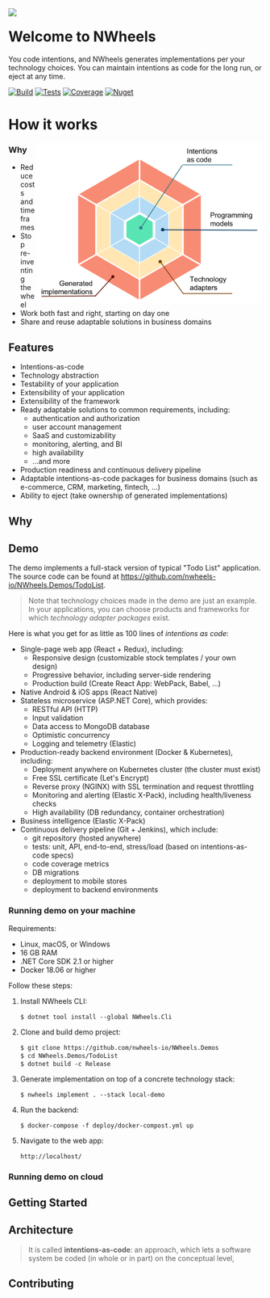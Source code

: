 <img align="left" src="Docs/Images/logo-132.png"/>

Welcome to NWheels
=====

You code intentions, and NWheels generates implementations per your technology choices. You can maintain intentions as code for the long run, or eject at any time.

[![Build](https://img.shields.io/appveyor/ci/felix-b/metaprograms/master.svg)](https://ci.appveyor.com/project/felix-b/metaprograms)
[![Tests](https://img.shields.io/appveyor/tests/felix-b/metaprograms/master.svg)](https://ci.appveyor.com/project/felix-b/metaprograms)
[![Coverage](https://img.shields.io/codecov/c/github/nwheels-io/metaprograms/master.svg)](https://codecov.io/gh/nwheels-io/MetaPrograms)
[![Nuget](https://img.shields.io/nuget/vpre/MetaPrograms.svg)](http://www.nuget.org/packages/MetaPrograms/)



# How it works

<img src="Docs/nwheels-hexagonal-layers.png" align="right">


### Why 
- Reduce costs and timeframes
- Stop re-inventing the wheel 
- Work both fast and right, starting on day one
- Share and reuse adaptable solutions in business domains 


## Features


- Intentions-as-code
- Technology abstraction
- Testability of your application
- Extensibility of your application
- Extensibility of the framework
- Ready adaptable solutions to common requirements, including:
  - authentication and authorization
  - user account management
  - SaaS and customizability
  - monitoring, alerting, and BI
  - high availability
  - ...and more
- Production readiness and continuous delivery pipeline
- Adaptable intentions-as-code packages for business domains (such as e-commerce, CRM, marketing, fintech, ...)
- Ability to eject (take ownership of generated implementations)

## Why


## Demo

The demo implements a full-stack version of typical "Todo List" application. The source code can be found at https://github.com/nwheels-io/NWheels.Demos/TodoList.

> Note that technology choices made in the demo are just an example. In your applications, you can choose products and frameworks for which _technology adapter packages_ exist. 

Here is what you get for as little as 100 lines of _intentions as code_: 

- Single-page web app (React + Redux), including:
  - Responsive design (customizable stock templates / your own design)
  - Progressive behavior, including server-side rendering
  - Production build (Create React App: WebPack, Babel, ...)  
- Native Android & iOS apps (React Native)
- Stateless microservice (ASP.NET Core), which provides:
  - RESTful API (HTTP)
  - Input validation
  - Data access to MongoDB database 
  - Optimistic concurrency
  - Logging and telemetry (Elastic)
- Production-ready backend environment (Docker & Kubernetes), including:
  - Deployment anywhere on Kubernetes cluster (the cluster must exist) 
  - Free SSL certificate (Let's Encrypt)    
  - Reverse proxy (NGINX) with SSL termination and request throttling
  - Monitoring and alerting (Elastic X-Pack), including health/liveness checks 
  - High availability (DB redundancy, container orchestration) 
- Business intelligence (Elastic X-Pack)
- Continuous delivery pipeline (Git + Jenkins), which include:
  - git repository (hosted anywhere)
  - tests: unit, API, end-to-end, stress/load (based on intentions-as-code specs)
  - code coverage metrics
  - DB migrations
  - deployment to mobile stores
  - deployment to backend environments 

### Running demo on your machine

Requirements:

- Linux, macOS, or Windows
- 16 GB RAM
- .NET Core SDK 2.1 or higher
- Docker 18.06 or higher

Follow these steps:

1. Install NWheels CLI:
   ```
   $ dotnet tool install --global NWheels.Cli
   ```

1. Clone and build demo project:
   ``` 
   $ git clone https://github.com/nwheels-io/NWheels.Demos
   $ cd NWheels.Demos/TodoList
   $ dotnet build -c Release
   ```

1. Generate implementation on top of a concrete technology stack: 
   ```
   $ nwheels implement . --stack local-demo
   ```

1. Run the backend: 
   ```
   $ docker-compose -f deploy/docker-compost.yml up
   ```

1. Navigate to the web app:
   ```
   http://localhost/
   ```

### Running demo on cloud



## Getting Started


## Architecture



> It is called **intentions-as-code**: an approach, which lets a software system be coded (in whole or in part) on the conceptual level,  

## Contributing
